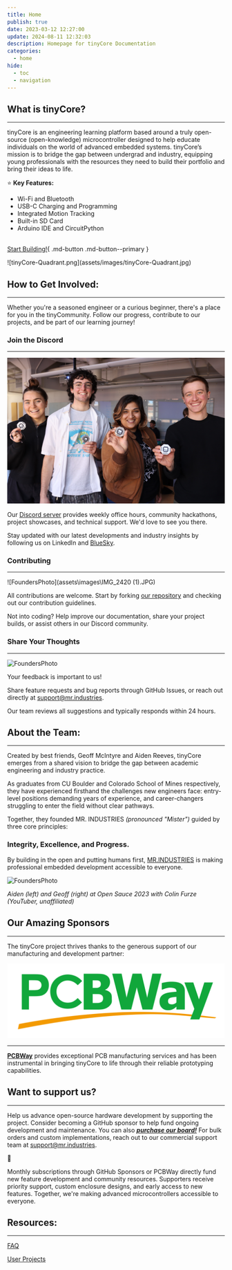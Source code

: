 ```yaml
---
title: Home
publish: true
date: 2023-03-12 12:27:00
update: 2024-08-11 12:32:03
description: Homepage for tinyCore Documentation
categories:
  - home
hide:
  - toc
  - navigation
---
```


<div class="grid" markdown>
<div class="grid-item" markdown >

## What is tinyCore?
---

tinyCore is an engineering learning platform based around a truly open-source (open-knowledge) microcontroller designed to help educate individuals on the world of advanced embedded systems. tinyCore’s mission is to bridge the gap between undergrad and industry, equipping young professionals with the resources they need to build their portfolio and bring their ideas to life. 

:star: **Key Features:**

* Wi-Fi and Bluetooth
* USB-C Charging and Programming
* Integrated Motion Tracking
* Built-in SD Card
* Arduino IDE and CircuitPython
<br/><br/>

[Start Building!](get-started){ .md-button .md-button--primary }
</div>
<div class="grid-item" markdown >
![tinyCore-Quadrant.png](assets/images/tinyCore-Quadrant.jpg)
</div>
</div>

## How to Get Involved:
---
Whether you're a seasoned engineer or a curious beginner, there's a place for you in the tinyCommunity. Follow our progress, contribute to our projects, and be part of our learning journey!

<div class="grid cards" markdown>

<div class="grid cards" markdown>

### Join the Discord
---

![StudentsPhoto](assets\images\IMG_2650.JPG)

Our [Discord server](https://discord.gg/hvJZhwfQsF) provides weekly office hours, community hackathons, project showcases, and technical support. We'd love to see you there.
  
Stay updated with our latest developments and industry insights by following us on LinkedIn and [BlueSky](@mr.industries).
</div>
<div class="grid cards" markdown>

### Contributing
---

![FoundersPhoto](assets\images\IMG_2420 (1).JPG)

All contributions are welcome. Start by forking [our repository](https://github.com/Mister-Industries/tinyCore) and checking out our contribution guidelines. 

Not into coding? Help improve our documentation, share your project builds, or assist others in our Discord community.

</div>
<div class="grid cards" markdown>

### Share Your Thoughts
---
![FoundersPhoto](assets\images\IMG_2740.JPG)

Your feedback is important to us! 

Share feature requests and bug reports through GitHub Issues, or reach out directly at [support@mr.industries](mailto:support@mr.industries). 

Our team reviews all suggestions and typically responds within 24 hours.
</div>
</div>

## About the Team:
---

<div class="grid" markdown>

<div class="grid-item" markdown >
Created by best friends, Geoff McIntyre and Aiden Reeves, tinyCore emerges from a shared vision to bridge the gap between academic engineering and industry practice.

As graduates from CU Boulder and Colorado School of Mines respectively, they have experienced firsthand the challenges new engineers face: entry-level positions demanding years of experience, and career-changers struggling to enter the field without clear pathways.

Together, they founded MR. INDUSTRIES *(pronounced "Mister")* guided by three core principles:

### **Integrity, Excellence, and Progress.**

By building in the open and putting humans first, [MR.INDUSTRIES](http://MR.INDUSTRIES) is making professional embedded development accessible to everyone.
</div>

<div class="grid-item" markdown >

![FoundersPhoto](assets\images\IMG_2787.JPG)

*Aiden (left) and Geoff (right) at Open Sauce 2023 with Colin Furze (YouTuber, unaffiliated)*
</div>

</div>

## Our Amazing Sponsors
---

<div class="grid cards" markdown>
<div markdown>
The tinyCore project thrives thanks to the generous support of our manufacturing and development partner:

![PCBWay.png](assets/images/PCBWay.png)

---

[**PCBWay**](https://www.pcbway.com/project/shareproject/iota_The_Open_Source_Advanced_IoT_Learning_Platform_12776757.html) provides exceptional PCB manufacturing services and has been instrumental in bringing tinyCore to life through their reliable prototyping capabilities.
</div>

<div markdown>

## **Want to support us?**

---

Help us advance open-source hardware development by supporting the project. Consider becoming a GitHub sponsor to help fund ongoing development and maintenance. You can also [***purchase our board!***](https://mr.industries/tiny-core) For bulk orders and custom implementations, reach out to our commercial support team at [support@mr.industries](mailto:support@mr.industries).

<aside>
💫

Monthly subscriptions through GitHub Sponsors or PCBWay directly fund new feature development and community resources. Supporters receive priority support, custom enclosure designs, and early access to new features. Together, we're making advanced microcontrollers accessible to everyone.

</aside>

</div>
</div>

## Resources:
---
[FAQ](/faq)

[User Projects](/user-spotlight)